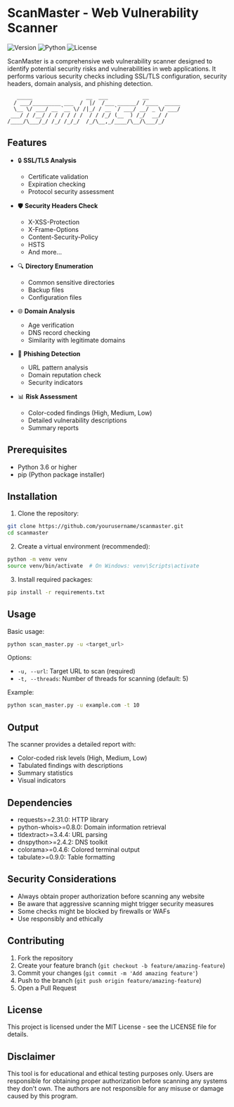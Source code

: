 # ScanMaster - Web Vulnerability Scanner

![Version](https://img.shields.io/badge/version-1.0-blue)
![Python](https://img.shields.io/badge/python-3.6%2B-blue)
![License](https://img.shields.io/badge/license-MIT-green)

ScanMaster is a comprehensive web vulnerability scanner designed to identify potential security risks and vulnerabilities in web applications. It performs various security checks including SSL/TLS configuration, security headers, domain analysis, and phishing detection.

```ascii
   _____                 __  ___           __           
  / ___/_________ ___  /  |/  /___ ______/ /____  _____
  \__ \/ ___/ __ `__ \/ /|_/ / __ `/ ___/ __/ _ \/ ___/
 ___/ / /__/ / / / / / /  / / /_/ (__  ) /_/  __/ /    
/____/\___/_/ /_/ /_/_/  /_/\__,_/____/\__/\___/_/     
```

## Features

- 🔒 **SSL/TLS Analysis**
  - Certificate validation
  - Expiration checking
  - Protocol security assessment

- 🛡️ **Security Headers Check**
  - X-XSS-Protection
  - X-Frame-Options
  - Content-Security-Policy
  - HSTS
  - And more...

- 🔍 **Directory Enumeration**
  - Common sensitive directories
  - Backup files
  - Configuration files

- 🌐 **Domain Analysis**
  - Age verification
  - DNS record checking
  - Similarity with legitimate domains

- 🚨 **Phishing Detection**
  - URL pattern analysis
  - Domain reputation check
  - Security indicators

- 📊 **Risk Assessment**
  - Color-coded findings (High, Medium, Low)
  - Detailed vulnerability descriptions
  - Summary reports

## Prerequisites

- Python 3.6 or higher
- pip (Python package installer)

## Installation

1. Clone the repository:
```bash
git clone https://github.com/yourusername/scanmaster.git
cd scanmaster
```

2. Create a virtual environment (recommended):
```bash
python -m venv venv
source venv/bin/activate  # On Windows: venv\Scripts\activate
```

3. Install required packages:
```bash
pip install -r requirements.txt
```

## Usage

Basic usage:
```bash
python scan_master.py -u <target_url>
```

Options:
- `-u, --url`: Target URL to scan (required)
- `-t, --threads`: Number of threads for scanning (default: 5)

Example:
```bash
python scan_master.py -u example.com -t 10
```

## Output

The scanner provides a detailed report with:
- Color-coded risk levels (High, Medium, Low)
- Tabulated findings with descriptions
- Summary statistics
- Visual indicators

## Dependencies

- requests>=2.31.0: HTTP library
- python-whois>=0.8.0: Domain information retrieval
- tldextract>=3.4.4: URL parsing
- dnspython>=2.4.2: DNS toolkit
- colorama>=0.4.6: Colored terminal output
- tabulate>=0.9.0: Table formatting

## Security Considerations

- Always obtain proper authorization before scanning any website
- Be aware that aggressive scanning might trigger security measures
- Some checks might be blocked by firewalls or WAFs
- Use responsibly and ethically

## Contributing

1. Fork the repository
2. Create your feature branch (`git checkout -b feature/amazing-feature`)
3. Commit your changes (`git commit -m 'Add amazing feature'`)
4. Push to the branch (`git push origin feature/amazing-feature`)
5. Open a Pull Request

## License

This project is licensed under the MIT License - see the LICENSE file for details.

## Disclaimer

This tool is for educational and ethical testing purposes only. Users are responsible for obtaining proper authorization before scanning any systems they don't own. The authors are not responsible for any misuse or damage caused by this program.
